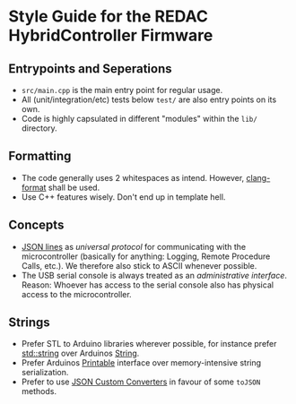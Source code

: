 # Style Guide for the REDAC HybridController Firmware

## Entrypoints and Seperations
* `src/main.cpp` is the main entry point for regular usage.
* All (unit/integration/etc) tests below `test/` are also entry points on its own.
* Code is highly capsulated in different "modules" within the `lib/` directory.

## Formatting
* The code generally uses 2 whitespaces as intend. However, [clang-format](https://lab.analogparadigm.com/lucidac/firmware/hybrid-controller/-/blob/main/.clang-format?ref_type=heads) shall be used.
* Use C++ features wisely. Don't end up in template hell.

## Concepts
* [JSON lines](https://jsonlines.org/) as *universal protocol* for communicating with the microcontroller (basically for anything: Logging, Remote Procedure Calls, etc.). We therefore also stick to ASCII whenever possible.
* The USB serial console is always treated as an *administrative interface*. Reason: Whoever has access to the serial console also has physical access to the microcontroller.

## Strings
* Prefer STL to Arduino libraries wherever possible, for instance prefer [std::string](https://cplusplus.com/reference/string/string/) over Arduinos [String](https://www.arduino.cc/reference/en/language/variables/data-types/stringobject/).
* Prefer Arduinos [Printable](https://github.com/arduino/ArduinoCore-avr/blob/master/cores/arduino/Printable.h) interface over memory-intensive string serialization.
* Prefer to use [JSON Custom Converters](https://arduinojson.org/news/2021/05/04/version-6-18-0/#custom-converters) in favour of some `toJSON` methods.